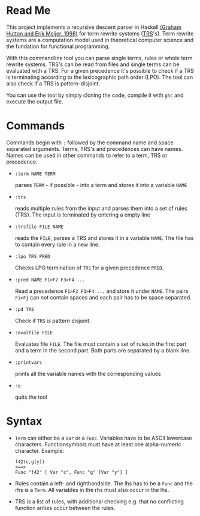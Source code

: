 # Read Me

This project implements a recursive descent parser in Haskell [(Graham Hutton and Erik Meijer, 1998)][1] for term rewrite systems ([TRS][2]'s). Term rewrite systems are a computation model used in theoretical computer science and the fundation for functional programming. 

With this commandline tool you can parse single terms, rules or whole term rewrite systems. TRS's can be read from files and single terms can be evaluated with a TRS. 
For a given precedence it's possible to check if a TRS is terminating according to the lexicographic path order (LPO). The tool can also check if a TRS is pattern-disjoint.

You can use the tool by simply cloning the code, compile it with `ghc` and execute the output file.

# Commands
Commands begin with `:` followed by the command name and space separated arguments. Terms, TRS's and precedences can have names. Names can be used in other commands to refer to a term, TRS or precedence.

* `:term NAME TERM`
    
    parses `TERM` - if possible - into a term and stores it into a variable `NAME`
* `:trs`

    reads multiple rules from the input and parses them into a set of rules (TRS). The input is terminated by entering a empty line
* `:trsfile FILE NAME`

    reads the `FILE`, parses a TRS and stores it in a variable `NAME`. The file has to contain every rule in a new line.
* `:lpo TRS PRED`

    Checks LPO termination of `TRS` for a given precedence `PRED`.
* `:pred NAME F1>F2 F3>F4 ...`

    Read a precedence `F1>F2 F3>F4 ...` and store it under `NAME`. The pairs `Fi>Fj` can not contain spaces and each pair has to be space separated.
* `:pd TRS`

    Check if `TRS` is pattern disjoint. 
* `:evalfile FILE`

    Evaluates file `FILE`. The file must contain a set of rules in the first part and a term in the second part. Both parts are separated by a blank line.
* `:printvars` 
    
    prints all the variable names with the corresponding values
* `:q` 
    
    quits the tool

# Syntax
* `Term` can either be a `Var` or a `Func`. Variables have to be ASCII lowercase characters. Functionsymbols must have at least one alpha-numeric character. Example:

    ````
    f42(c,g(y)) 
    <==> 
    Func "f42" [ Var "c", Func "g" [Var "y"] ]
    ````

* Rules contain a left- and righthandside. The lhs has to be a `Func` and the rhs is a `Term`. All variables in the rhs must also occur in the lhs.

* TRS is a list of rules, with additional checking e.g. that no conflicting function arities occur between the rules.


[1]:http://www.cs.nott.ac.uk/~pszgmh/pearl.pdf
[2]:https://en.wikipedia.org/wiki/Rewriting
